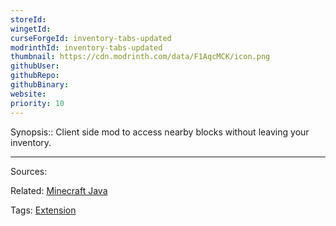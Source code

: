 ```yaml
---
storeId: 
wingetId: 
curseForgeId: inventory-tabs-updated
modrinthId: inventory-tabs-updated
thumbnail: https://cdn.modrinth.com/data/F1AqcMCK/icon.png
githubUser: 
githubRepo: 
githubBinary: 
website: 
priority: 10
---
```


Synopsis:: Client side mod to access nearby blocks without leaving your inventory.


---


Sources:

Related:
[Minecraft Java](Minecraft%20Java.md)

Tags:
[Extension](../notes/Extension.md)